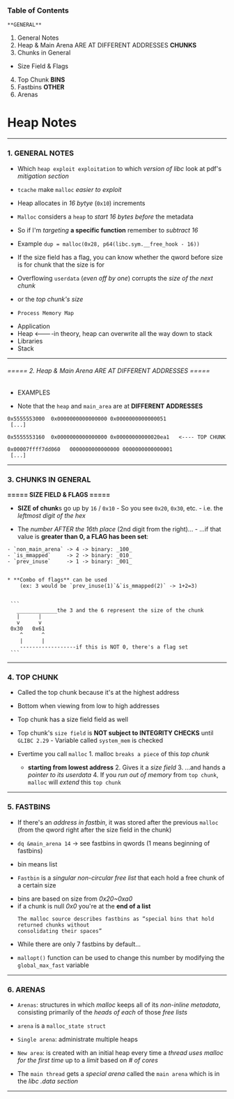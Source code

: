 ### Table of Contents
    **GENERAL**
1. General Notes
2. Heap & Main Arena ARE AT DIFFERENT ADDRESSES
     **CHUNKS**
3. Chunks in General
  + Size Field & Flags
4. Top Chunk
      **BINS**
5. Fastbins
      **OTHER**
6. Arenas



# Heap Notes


----------------------------------------------------------------------------------------------------


### 1. GENERAL NOTES

* Which `heap exploit exploitation` to which _version of libc_ look at pdf's _mitigation section_
 + `tcache` make `malloc` _easier to exploit_
 
 
* Heap allocates in _16 bytye_ (`0x10`) increments


* `Malloc` considers a `heap` to _start 16 bytes before_ the metadata
 + So if I'm _targeting_ **a specific function** remember to _subtract 16_
  - Example
    `dup = malloc(0x28, p64(libc.sym.__free_hook - 16))`

  - If the size field has a flag, you can know whether the qword before size is for chunk that the size is for


* Overflowing `userdata` (_even off by one_) corrupts the _size of the next chunk_
 + or the _top chunk's size_



*  `Process Memory Map`
  + Application
  + Heap         <----in theory, heap can overwrite all the way down to stack
  + Libraries
  + Stack

----------------------------------------------------------------------------------------------------


###### ===== 2. Heap & Main Arena ARE AT DIFFERENT ADDRESSES ===== ######


+ EXAMPLES
 - Note that the `heap` and `main_area` are at **DIFFERENT ADDRESSES**
```pwndbg> vis_heap_chunks
0x5555553000  0x0000000000000000 0x0000000000000051
 [...]

0x5555553160  0x0000000000000000 0x00000000000020ea1   <---- TOP CHUNK
```

```pwndbg> dq &main_arena
0x00007ffff7dd060   0000000000000000 0000000000000001
 [...]
```


----------------------------------------------------------------------------------------------------


### 3. CHUNKS IN GENERAL

 **===== SIZE FIELD & FLAGS =====**
 
   + **SIZE of chunk**s go up by `16` / `0x10`
    - So you see `0x20`, `0x30`, etc.
    - i.e. the _leftmost digit of the hex_
    

   + The _number AFTER the 16th place_ (2nd digit from the right)...
    - ...if that value is **greater than 0, a FLAG has been set**:
    
    - `non_main_arena` -> 4 -> binary: _100_
    - `is_mmapped`     -> 2 -> binary: _010_
    - `prev_inuse`     -> 1 -> binary: _001_


    * **Combo of flags** can be used  
        (ex: 3 would be `prev_inuse(1)`&`is_mmapped(2)` -> 1+2=3)  
        
        
     ```
       _____________the 3 and the 6 represent the size of the chunk
       |      |
       v      v
     0x30   0x61
        ^      ^
        |      |
        ------------------if this is NOT 0, there's a flag set
     ```

----------------------------------------------------------------------------------------------------

### 4. TOP CHUNK

   + Called the top chunk because it's at the highest address
   + Bottom when viewing from low to high addresses
   
   + Top chunk has a size field field as well
   + Top chunk's `size field` is **NOT subject to INTEGRITY CHECKS** until `GLIBC 2.29`
    - Variable called `system_mem` is checked
    
   + Evertime you call `malloc`
    1. malloc `breaks a piece` of this _top chunk_
      - **starting from lowest address**
    2. Gives it a _size field_
    3. ...and hands a _pointer to its userdata_
    4. If you _run out of memory_ from `top chunk`, `malloc` will _extend_ this `top chunk`


----------------------------------------------------------------------------------------------------


### 5. FASTBINS

+ If there's an _address in fastbin_, it was stored after the previous `malloc`
   (from the qword right after the size field in the chunk)
   
+ `dq &main_arena 14` -> see fastbins in qwords (1 means beginning of fastbins)

+ bin means list

+ `Fastbin` is a _singular non-circular free list_ that each hold a free chunk of a certain size
 - bins are based on size from _0x20~0xa0_
 - if a chunk is null _0x0_ you're at the **end of a list**
    ```
    The malloc source describes fastbins as “special bins that hold returned chunks without
    consolidating their spaces”
    ```

+ While there are only 7 fastbins by default...
 - `mallopt()` function can be used to change this number by modifying the `global_max_fast` variable


----------------------------------------------------------------------------------------------------


### 6. ARENAS

+ `Arenas`: structures in which _malloc_ keeps all of its _non-inline metadata_,
            consisting primarily of the _heads of each_ of those _free lists_
            
 - `arena` is a `malloc_state struct`
            
 - `Single arena`: administrate multiple heaps
 
 - `New area`: is created with an initial heap every time a _thread uses malloc for the first time_
               up to a _limit_ based on _# of cores_
  * The `main thread` gets a _special arena_  called the `main arena` which is in the
    _libc .data section_


----------------------------------------------------------------------------------------------------



